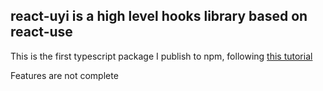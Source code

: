 ## react-uyi is a high level hooks library based on react-use

This is the first typescript package I publish to npm, following [this tutorial](https://www.codementor.io/@dhananjaykumar/build-and-publish-an-npm-typescript-package-1jklrmbf2g)

Features are not complete